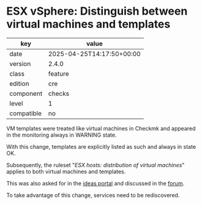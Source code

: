 [//]: # (werk v2)
# ESX vSphere: Distinguish between virtual machines and templates

key        | value
---------- | ---
date       | 2025-04-25T14:17:50+00:00
version    | 2.4.0
class      | feature
edition    | cre
component  | checks
level      | 1
compatible | no


VM templates were treated like virtual machines in Checkmk
and appeared in the monitoring always in WARNING state.

With this change, templates are explicitly listed as such and always
in state OK.

Subsequently, the ruleset "_ESX hosts: distribution of virtual machines_"
applies to both virtual machines and templates.

This was also asked for in the 
[ideas portal](https://ideas.checkmk.com/suggestions/448538/vmware-skip-vm-templates) 
and discussed in the [forum](https://forum.checkmk.com/t/query-vcenter-how-to-suppress-template-vms/20911/2).

To take advantage of this change, services need to be rediscovered.
